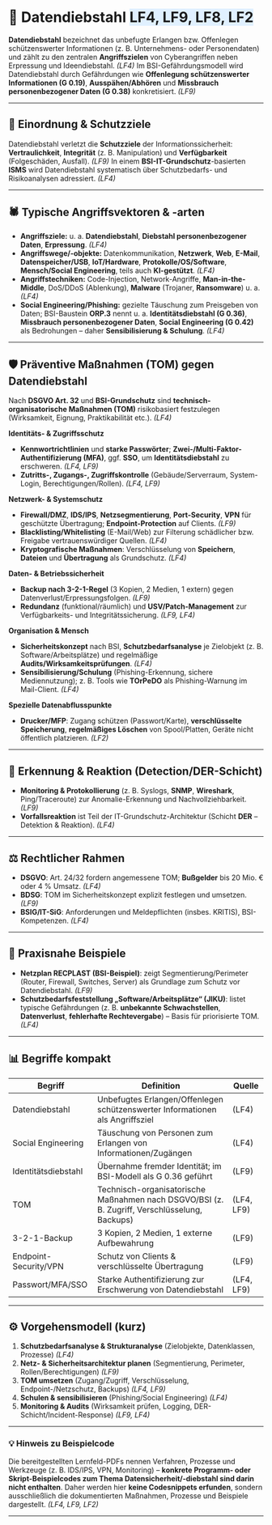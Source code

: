 # 🔐 Datendiebstahl <span style="background:#e0f0ff;">LF4, LF9, LF8, LF2</span>

**Datendiebstahl** bezeichnet das unbefugte Erlangen bzw. Offenlegen schützenswerter Informationen (z. B. Unternehmens- oder Personendaten) und zählt zu den zentralen **Angriffs­zielen** von Cyberangriffen neben Erpressung und Ideendiebstahl. *(LF4)* 
Im BSI-Gefährdungsmodell wird Datendiebstahl durch Gefährdungen wie **Offenlegung schützenswerter Informationen (G 0.19)**, **Ausspähen/Abhören** und **Missbrauch personenbezogener Daten (G 0.38)** konkretisiert. *(LF9)* 

---

## 🧭 Einordnung & Schutzziele

Datendiebstahl verletzt die **Schutzziele** der Informationssicherheit: **Vertraulichkeit**, **Integrität** (z. B. Manipulation) und **Verfügbarkeit** (Folgeschäden, Ausfall). *(LF9)* 
In einem **BSI-IT-Grundschutz**-basierten **ISMS** wird Datendiebstahl systematisch über Schutzbedarfs- und Risikoanalysen adressiert. *(LF4)* 

---

## 🕷️ Typische Angriffsvektoren & -arten

* **Angriffsziele:** u. a. **Datendiebstahl**, **Diebstahl personenbezogener Daten**, **Erpressung**. *(LF4)* 
* **Angriffswege/-objekte:** Datenkommunikation, **Netzwerk**, **Web**, **E-Mail**, **Datenspeicher/USB**, **IoT/Hardware**, **Protokolle/OS/Software**, **Mensch/Social Engineering**, teils auch **KI-gestützt**. *(LF4)* 
* **Angriffstechniken:** Code-Injection, Network-Angriffe, **Man-in-the-Middle**, DoS/DDoS (Ablenkung), **Malware** (Trojaner, **Ransomware**) u. a. *(LF4)* 
* **Social Engineering/Phishing:** gezielte Täuschung zum Preisgeben von Daten; BSI-Baustein **ORP.3** nennt u. a. **Identitätsdiebstahl (G 0.36)**, **Missbrauch personenbezogener Daten**, **Social Engineering (G 0.42)** als Bedrohungen – daher **Sensibilisierung & Schulung**. *(LF4)* 

---

## 🛡️ Präventive Maßnahmen (TOM) gegen Datendiebstahl

Nach **DSGVO Art. 32** und **BSI-Grundschutz** sind **technisch-organisatorische Maßnahmen (TOM)** risikobasiert festzulegen (Wirksamkeit, Eignung, Praktikabilität etc.). *(LF4)* 

**Identitäts- & Zugriffsschutz**

* **Kennwortrichtlinien** und **starke Passwörter**; **Zwei-/Multi-Faktor-Authentifizierung (MFA)**, ggf. **SSO**, um **Identitätsdiebstahl** zu erschweren. *(LF4, LF9)*
* **Zutritts-, Zugangs-, Zugriffskontrolle** (Gebäude/Serverraum, System-Login, Berechtigungen/Rollen). *(LF4, LF9)*

**Netzwerk- & Systemschutz**

* **Firewall/DMZ**, **IDS/IPS**, **Netzsegmentierung**, **Port-Security**, **VPN** für geschützte Übertragung; **Endpoint-Protection** auf Clients. *(LF9)* 
* **Blacklisting/Whitelisting** (E-Mail/Web) zur Filterung schädlicher bzw. Freigabe vertrauenswürdiger Quellen. *(LF4)* 
* **Kryptografische Maßnahmen**: Verschlüsselung von **Speichern**, **Dateien** und **Übertragung** als Grundschutz. *(LF4)* 

**Daten- & Betriebssicherheit**

* **Backup nach 3-2-1-Regel** (3 Kopien, 2 Medien, 1 extern) gegen Datenverlust/Erpressungsfolgen. *(LF9)* 
* **Redundanz** (funktional/räumlich) und **USV/Patch-Management** zur Verfügbarkeits- und Integritätssicherung. *(LF9, LF4)*

**Organisation & Mensch**

* **Sicherheitskonzept** nach BSI, **Schutzbedarfsanalyse** je Zielobjekt (z. B. Software/Arbeitsplätze) und regelmäßige **Audits/Wirksamkeitsprüfungen**. *(LF4)*
* **Sensibilisierung/Schulung** (Phishing-Erkennung, sichere Mediennutzung); z. B. Tools wie **TOrPeDO** als Phishing-Warnung im Mail-Client. *(LF4)* 

**Spezielle Datenabflusspunkte**

* **Drucker/MFP**: Zugang schützen (Passwort/Karte), **verschlüsselte Speicherung**, **regelmäßiges Löschen** von Spool/Platten, Geräte nicht öffentlich platzieren. *(LF2)* 

---

## 🧪 Erkennung & Reaktion (Detection/DER-Schicht)

* **Monitoring & Protokollierung** (z. B. Syslogs, **SNMP**, **Wireshark**, Ping/Traceroute) zur Anomalie-Erkennung und Nachvollziehbarkeit. *(LF9)* 
* **Vorfallsreaktion** ist Teil der IT-Grundschutz-Architektur (Schicht **DER** – Detektion & Reaktion). *(LF4)* 

---

## ⚖️ Rechtlicher Rahmen

* **DSGVO**: Art. 24/32 fordern angemessene TOM; **Bußgelder** bis 20 Mio. € oder 4 % Umsatz. *(LF4)* 
* **BDSG**: TOM im Sicherheitskonzept explizit festlegen und umsetzen. *(LF9)* 
* **BSIG/IT-SiG**: Anforderungen und Meldepflichten (insbes. KRITIS), BSI-Kompetenzen. *(LF4)* 

---

## 🧰 Praxisnahe Beispiele

* **Netzplan RECPLAST (BSI-Beispiel)**: zeigt Segmentierung/Perimeter (Router, Firewall, Switches, Server) als Grundlage zum Schutz vor Datendiebstahl. *(LF9)* 
* **Schutzbedarfsfeststellung „Software/Arbeitsplätze“ (JIKU)**: listet typische Gefährdungen (z. B. **unbekannte Schwachstellen**, **Datenverlust**, **fehlerhafte Rechtevergabe**) – Basis für priorisierte TOM. *(LF4)* 

---

## 📊 Begriffe kompakt

| Begriff               | Definition                                                                                    | Quelle     |
| --------------------- | --------------------------------------------------------------------------------------------- | ---------- |
| Datendiebstahl        | Unbefugtes Erlangen/Offenlegen schützenswerter Informationen als Angriffsziel                 | (LF4)      |
| Social Engineering    | Täuschung von Personen zum Erlangen von Informationen/Zugängen                                | (LF4)      |
| Identitätsdiebstahl   | Übernahme fremder Identität; im BSI-Modell als G 0.36 geführt                                 | (LF9)      |
| TOM                   | Technisch-organisatorische Maßnahmen nach DSGVO/BSI (z. B. Zugriff, Verschlüsselung, Backups) | (LF4, LF9) |
| 3-2-1-Backup          | 3 Kopien, 2 Medien, 1 externe Aufbewahrung                                                    | (LF9)      |
| Endpoint-Security/VPN | Schutz von Clients & verschlüsselte Übertragung                                               | (LF9)      |
| Passwort/MFA/SSO      | Starke Authentifizierung zur Erschwerung von Datendiebstahl                                   | (LF4, LF9) |

---

## ⚙️ Vorgehensmodell (kurz)

1. **Schutzbedarfsanalyse & Strukturanalyse** (Zielobjekte, Datenklassen, Prozesse) *(LF4)* 
2. **Netz- & Sicherheits­architektur planen** (Segmentierung, Perimeter, Rollen/Berechtigungen) *(LF9)* 
3. **TOM umsetzen** (Zugang/Zugriff, Verschlüsselung, Endpoint-/Netzschutz, Backups) *(LF4, LF9)*
4. **Schulen & sensibilisieren** (Phishing/Social Engineering) *(LF4)* 
5. **Monitoring & Audits** (Wirksamkeit prüfen, Logging, DER-Schicht/Incident-Response) *(LF9, LF4)*

---

### 💡 Hinweis zu Beispielcode

Die bereitgestellten Lernfeld-PDFs nennen Verfahren, Prozesse und Werkzeuge (z. B. IDS/IPS, VPN, Monitoring) – **konkrete Programm- oder Skript-Beispielcodes zum Thema Datensicherheit/-diebstahl sind darin nicht enthalten**. Daher werden hier **keine Codesnippets erfunden**, sondern ausschließlich die dokumentierten Maßnahmen, Prozesse und Beispiele dargestellt. *(LF4, LF9, LF2)*

---
